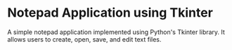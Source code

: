 # Notepad Application using Tkinter

A simple notepad application implemented using Python's Tkinter library. It allows users to create, open, save, and edit text files.

